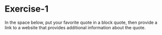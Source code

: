 # Exercise-1
In the space below, put your favorite quote in a block quote, then provide a link to a website that provides additional information about the quote.
